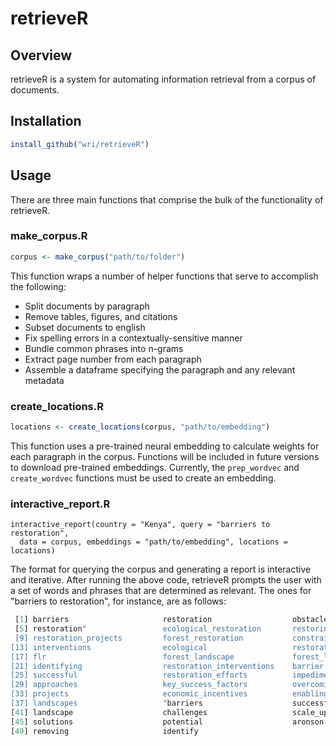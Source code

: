 # retrieveR

## Overview

retrieveR is a system for automating information retrieval from a corpus of documents. 

## Installation

```r
install_github("wri/retrieveR")
```


## Usage

There are three main functions that comprise the bulk of the functionality of retrieveR.

### make_corpus.R

```r
corpus <- make_corpus("path/to/folder")
```

This function wraps a number of helper functions that serve to accomplish the following:
 
+ Split documents by paragraph
+ Remove tables, figures, and citations
+ Subset documents to english
+ Fix spelling errors in a contextually-sensitive manner
+ Bundle common phrases into n-grams
+ Extract page number from each paragraph
+ Assemble a dataframe specifying the paragraph and any relevant metadata

### create_locations.R

```r
locations <- create_locations(corpus, "path/to/embedding")
```

This function uses a pre-trained neural embedding to calculate weights for each paragraph in the corpus. Functions will be included in future versions to download pre-trained embeddings. Currently, the `prep_wordvec` and `create_wordvec` functions must be used to create an embedding.

### interactive_report.R

```
interactive_report(country = "Kenya", query = "barriers to restoration",
  data = corpus, embeddings = "path/to/embedding", locations = locations)
```

The format for querying the corpus and generating a report is interactive and iterative.
After running the above code, retrieveR prompts the user with a set of words and phrases that are determined as relevant. The ones for "barriers to restoration", for instance, are as follows:

```r
 [1] barriers                     restoration                  obstacles                    overcome                    
 [5] restoration"                 ecological_restoration       restoring                    opportunities               
 [9] restoration_projects         forest_restoration           constraints                  bottlenecks                 
[13] interventions                ecological                   restoration_activities       incentives                  
[17] flr                          forest_landscape             forest_landscape_restoration landscape_restoration       
[21] identifying                  restoration_interventions    barrier                      restoration_at              
[25] successful                   restoration_efforts          impediments                  options                     
[29] approaches                   key_success_factors          overcoming                   streambank                  
[33] projects                     economic_incentives          enabling_conditions          strategies                  
[37] landscapes                   "barriers                    successful_restoration       forest_and_landscape        
[41] landscape                    challenges                   scale_up                     passive                     
[45] solutions                    potential                    aronson                      scaling_up                  
[49] removing                     identify                    
```
```
